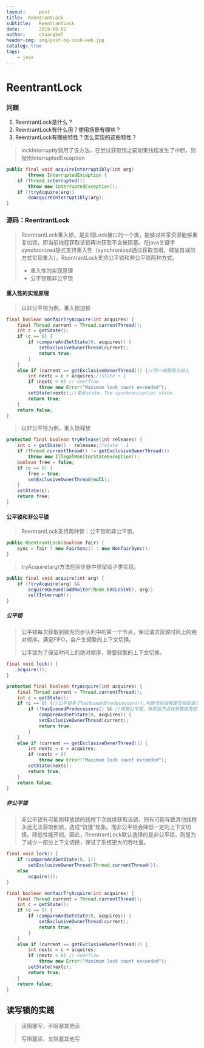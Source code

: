 ```yaml
---
layout:     post
title:	ReentrantLock
subtitle: 	ReentrantLock
date:       2019-08-02
author:     chuangkel
header-img: img/post-bg-ios9-web.jpg
catalog: true
tags:
    - java
---
```


# ReentrantLock

### 问题

1. ReentrantLock是什么？
2. ReentrantLock有什么用？使用场景有哪些？
3. ReentrantLock有哪些特性？怎么实现的这些特性？



> lockInterruptly调用了该方法，在尝试获取锁之前如果线程发生了中断，则抛出InterruptedException

```java
public final void acquireInterruptibly(int arg)
        throws InterruptedException {
    if (Thread.interrupted())
        throw new InterruptedException();
    if (!tryAcquire(arg))
        doAcquireInterruptibly(arg);
}
```



### 源码：ReentrantLock

> ReentrantLock重入锁，是实现Lock接口的一个类，能够对共享资源能够重复加锁，即当前线程获取该锁再次获取不会被阻塞。在java关键字synchronized隐式支持重入性（synchronized通过获取自增，释放自减的方式实现重入）。ReentrantLock支持公平锁和非公平锁两种方式。
>
> * 重入性的实现原理 
> * 公平锁和非公平锁

#### 重入性的实现原理 

> 以非公平锁为例，重入锁加锁

```java
final boolean nonfairTryAcquire(int acquires) {
    final Thread current = Thread.currentThread();
    int c = getState();
    if (c == 0) {
        if (compareAndSetState(0, acquires)) {
            setExclusiveOwnerThread(current);
            return true;
        }
    }
    else if (current == getExclusiveOwnerThread()) {//同一线程再次进入
        int nextc = c + acquires;//state + 1
        if (nextc < 0) // overflow
            throw new Error("Maximum lock count exceeded");
        setState(nextc);//更新state，The synchronization state.
        return true;
    }
    return false;
}
```

> 以非公平锁为例，重入锁释放

```java
protected final boolean tryRelease(int releases) {
    int c = getState() - releases;//state - 1
    if (Thread.currentThread() != getExclusiveOwnerThread())
        throw new IllegalMonitorStateException();
    boolean free = false;
    if (c == 0) {
        free = true;
        setExclusiveOwnerThread(null);
    }
    setState(c);
    return free;
}
```

#### 公平锁和非公平锁

> ReentrantLock支持两种锁：公平锁和非公平锁。

```java
public ReentrantLock(boolean fair) {
    sync = fair ? new FairSync() : new NonfairSync();
}
```

> tryAcquire(arg)方法在同步器中预留给子类实现。

```java
public final void acquire(int arg) {
    if (!tryAcquire(arg) &&
        acquireQueued(addWaiter(Node.EXCLUSIVE), arg))
        selfInterrupt();
}
```

##### 公平锁

> 公平锁每次获取到锁为同步队列中的第一个节点，保证请求资源时间上的绝对顺序，满足FIFO，会产生频繁的上下文切换。
>
> 公平锁为了保证时间上的绝对顺序，需要频繁的上下文切换，

```java
final void lock() {
    acquire(1);
}
```

```java
protected final boolean tryAcquire(int acquires) {
    final Thread current = Thread.currentThread();
    int c = getState();
    if (c == 0) {//公平锁多了hasQueuedPredecessors(),判断当前线程是否有前驱节点
        if (!hasQueuedPredecessors() && //根据公平性，有前驱节点将获取锁失败
            compareAndSetState(0, acquires)) {
            setExclusiveOwnerThread(current);
            return true;
        }
    }
    else if (current == getExclusiveOwnerThread()) {
        int nextc = c + acquires;
        if (nextc < 0)
            throw new Error("Maximum lock count exceeded");
        setState(nextc);
        return true;
    }
    return false;
}
```

##### 非公平锁

> 非公平锁有可能刚释放锁的线程下次继续获取该锁，则有可能导致其他线程永远无法获取到锁，造成“饥饿”现象。而非公平锁会降低一定的上下文切换，降低性能开销。因此，ReentrantLock默认选择的是非公平锁，则是为了减少一部分上下文切换，保证了系统更大的吞吐量。

```java
final void lock() {
    if (compareAndSetState(0, 1))
        setExclusiveOwnerThread(Thread.currentThread());
    else
        acquire(1);
}
```

```java
final boolean nonfairTryAcquire(int acquires) {
    final Thread current = Thread.currentThread();
    int c = getState();
    if (c == 0) {
        if (compareAndSetState(0, acquires)) {
            setExclusiveOwnerThread(current);
            return true;
        }
    }
    else if (current == getExclusiveOwnerThread()) {
        int nextc = c + acquires;
        if (nextc < 0) // overflow
            throw new Error("Maximum lock count exceeded");
        setState(nextc);
        return true;
    }
    return false;
}
```



## 读写锁的实践

> 读阻塞写，不阻塞其他读
>
> 写阻塞读，又阻塞其他写